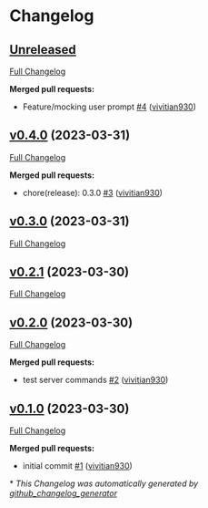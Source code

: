 # Changelog

## [Unreleased](https://github.com/vivitian930/discord-gpt-bot/tree/HEAD)

[Full Changelog](https://github.com/vivitian930/discord-gpt-bot/compare/v0.4.0...HEAD)

**Merged pull requests:**

- Feature/mocking user prompt [\#4](https://github.com/vivitian930/discord-gpt-bot/pull/4) ([vivitian930](https://github.com/vivitian930))

## [v0.4.0](https://github.com/vivitian930/discord-gpt-bot/tree/v0.4.0) (2023-03-31)

[Full Changelog](https://github.com/vivitian930/discord-gpt-bot/compare/v0.3.0...v0.4.0)

**Merged pull requests:**

- chore\(release\): 0.3.0 [\#3](https://github.com/vivitian930/discord-gpt-bot/pull/3) ([vivitian930](https://github.com/vivitian930))

## [v0.3.0](https://github.com/vivitian930/discord-gpt-bot/tree/v0.3.0) (2023-03-31)

[Full Changelog](https://github.com/vivitian930/discord-gpt-bot/compare/v0.2.1...v0.3.0)

## [v0.2.1](https://github.com/vivitian930/discord-gpt-bot/tree/v0.2.1) (2023-03-30)

[Full Changelog](https://github.com/vivitian930/discord-gpt-bot/compare/v0.2.0...v0.2.1)

## [v0.2.0](https://github.com/vivitian930/discord-gpt-bot/tree/v0.2.0) (2023-03-30)

[Full Changelog](https://github.com/vivitian930/discord-gpt-bot/compare/v0.1.0...v0.2.0)

**Merged pull requests:**

- test server commands [\#2](https://github.com/vivitian930/discord-gpt-bot/pull/2) ([vivitian930](https://github.com/vivitian930))

## [v0.1.0](https://github.com/vivitian930/discord-gpt-bot/tree/v0.1.0) (2023-03-30)

[Full Changelog](https://github.com/vivitian930/discord-gpt-bot/compare/2bdbdf6319ced82f1f6b28a61efb2d38c08818a1...v0.1.0)

**Merged pull requests:**

- initial commit [\#1](https://github.com/vivitian930/discord-gpt-bot/pull/1) ([vivitian930](https://github.com/vivitian930))



\* *This Changelog was automatically generated by [github_changelog_generator](https://github.com/github-changelog-generator/github-changelog-generator)*
